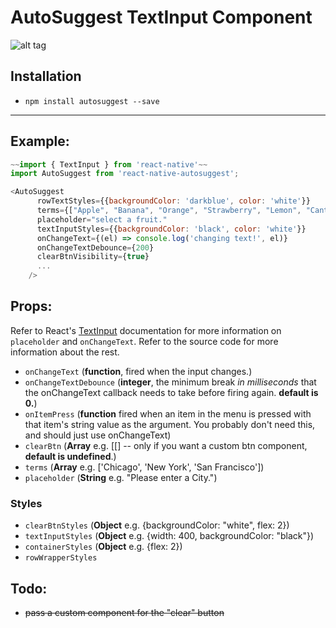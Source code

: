 # AutoSuggest TextInput Component


![alt tag](https://github.com/silesky/react-native-autosuggest/blob/259c32a3cec308e30994d708f4abeb33572ed6b9/demo.gif)

## Installation
* `npm install autosuggest --save`

___

## Example:
```js
~~import { TextInput } from 'react-native'~~
import AutoSuggest from 'react-native-autosuggest';

<AutoSuggest
      rowTextStyles={{backgroundColor: 'darkblue', color: 'white'}}
      terms={["Apple", "Banana", "Orange", "Strawberry", "Lemon", "Cantaloupe", "Peach", "Mandarin", "Date", "Kiwi"]}
      placeholder="select a fruit."
      textInputStyles={{backgroundColor: 'black', color: 'white'}}
      onChangeText={(el) => console.log('changing text!', el)}
      onChangeTextDebounce={200}
      clearBtnVisibility={true}
      ...
    />
```

## Props:
Refer to React's [TextInput](https://facebook.github.io/react-native/docs/textinput.html) documentation for more information on `placeholder` and `onChangeText`.
Refer to the source code for more information about the rest.

* `onChangeText` (__function__, fired when the input changes.)
* `onChangeTextDebounce` (__integer__, the minimum break *in milliseconds* that the onChangeText callback needs to take before firing again. **default is 0.**)
* `onItemPress` (__function__ fired when an item in the menu is pressed with that item's string value as the argument. You probably don't need this, and should just use onChangeText)
* `clearBtn` (__Array__ e.g. [[<MyCustomClearButtonComponent />]  -- only if you want a custom btn component, **default is undefined**.)
* `terms` (__Array__  e.g. ['Chicago', 'New York', 'San Francisco'])
* `placeholder` (__String__ e.g. "Please enter a City.")
### Styles
* `clearBtnStyles` (__Object__ e.g. {backgroundColor: "white", flex: 2})
* `textInputStyles` (__Object__ e.g. {width: 400, backgroundColor: "black"})
* `containerStyles` (__Object__ e.g. {flex: 2})
* `rowWrapperStyles`

## Todo:
* ~~pass a custom component for the "clear" button~~
